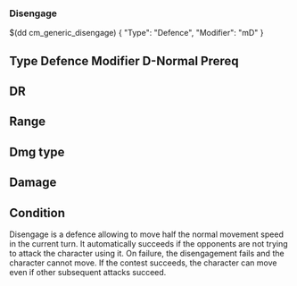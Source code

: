 ### Disengage

$(dd cm_generic_disengage)
{ "Type": "Defence",
	"Modifier": "mD"
}


Type
Defence
Modifier
D-Normal
Prereq
-
DR
-
Range
-
Dmg type
-
Damage
-
Condition
-
Disengage is a defence allowing to move half the normal movement speed in the current turn. It automatically succeeds if the opponents are not trying to attack the character using it. 
On failure, the disengagement fails and the character cannot move.
If the contest succeeds, the character can move even if other subsequent attacks succeed. 

